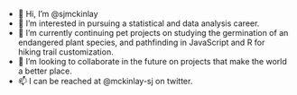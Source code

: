 - 👋 Hi, I’m @sjmckinlay
- 👀 I’m interested in pursuing a statistical and data analysis career.
- 🌱 I’m currently continuing pet projects on studying the germination of an endangered plant species, and pathfinding in JavaScript and R for hiking trail customization.
- 💞️ I’m looking to collaborate in the future on projects that make the world a better place.
- 📫 I can be reached at @mckinlay-sj on twitter.

<!---
sjmckinlay/sjmckinlay is a ✨ special ✨ repository because its `README.md` (this file) appears on your GitHub profile.
You can click the Preview link to take a look at your changes.
--->
